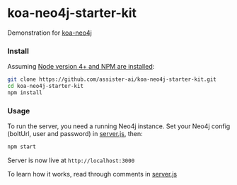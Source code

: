 # koa-neo4j-starter-kit
Demonstration for [koa-neo4j](https://github.com/assister-ai/koa-neo4j)

### Install
Assuming [Node version 4+ and NPM are installed](https://nodejs.org/en/download/package-manager/):
```bash
git clone https://github.com/assister-ai/koa-neo4j-starter-kit.git
cd koa-neo4j-starter-kit
npm install
```

### Usage
To run the server, you need a running Neo4j instance. Set your Neo4j config (boltUrl, user and password) in [server.js](https://github.com/assister-ai/koa-neo4j-starter-kit/blob/master/server.js#L16), then:
```bash
npm start
```
Server is now live at `http://localhost:3000`

To learn how it works, read through comments in [server.js](https://github.com/assister-ai/koa-neo4j-starter-kit/blob/master/server.js)

